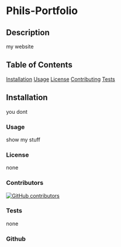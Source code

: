 
# Phils-Portfolio

## Description

my website

## Table of Contents

[Installation](#installation)
[Usage](#usage)
[License](#license)
[Contributing](#contributing)
[Tests](#tests)

## Installation

you dont

### Usage

show my stuff

### License

none

### Contributors

[![GitHub contributors](https://img.shields.io/github/contributors/pyhurst/Phils-Portfolio)](https://GitHub.com/pyhurst/Phils-Portfolio/graphs/contributors/)

### Tests

none

### Github
